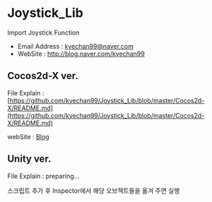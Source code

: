 # Joystick_Lib
Import Joystick Function
- Email Address : kyechan99@naver.com
- WebSite : http://blog.naver.com/kyechan99


## Cocos2d-X ver.
File Explain : [https://github.com/kyechan99/Joystick_Lib/blob/master/Cocos2d-X/README.md](https://github.com/kyechan99/Joystick_Lib/blob/master/Cocos2d-X/README.md)

webSite : [Blog](https://kyechan99.github.io/lib/2017/03/18/Joystick-Lib-Cocos2dX.html)



## Unity ver.
File Explain  : preparing...

스크립트 추가 후
Inspector에서 해당 오브젝트들을 옮겨 주면 실행
